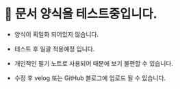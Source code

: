 # 📌 문서 양식을 테스트중입니다.


- 양식이 획일화 되어있지 않습니다.
 
- 테스트 후 일괄 적용예정 입니다.
 
- 개인적인 필기 노트로 사용되어 때문에 보기 불편할 수 있습니다.

- 수정 후 velog 또는 GitHub 블로그에 업로드 될 수 있습니다.

